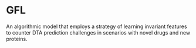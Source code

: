 # GFL
An algorithmic model that employs a strategy of learning invariant features to counter DTA prediction challenges in scenarios with novel drugs and new proteins.
